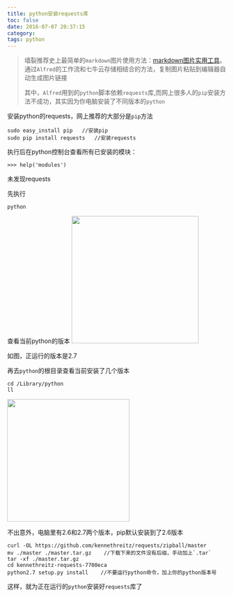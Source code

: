 ```yaml
---
title: python安装requests库
toc: false
date: 2016-07-07 20:37:15
category:
tags: python
---
```


> 墙裂推荐史上最简单的`markdown`图片使用方法：[markdown图片实用工具](https://github.com/tiann/markdown-img-upload)。通过`Alfred`的工作流和七牛云存储相结合的方法，复制图片粘贴到编辑器自动生成图片链接
>
>其中，`Alfred`用到的`python`脚本依赖`requests`库,而网上很多人的`pip`安装方法不成功，其实因为你电脑安装了不同版本的`python`
>
>

安装python的requests，网上推荐的大部分是`pip`方法

``` shell
sudo easy_install pip   //安装pip
sudo pip install requests   //安装requests
```

执行后在python控制台查看所有已安装的模块：

``` shell
>>> help('modules')
```

未发现requests

<!--more-->

先执行

``` shell
python
```

查看当前python的版本
<img src="/images/images/1467904179678.png" width="292"/>

如图，正运行的版本是2.7

再去`python`的根目录查看当前安装了几个版本

```
cd /Library/python
ll
```

<img src="/images/images/1467904516625.png" width="281"/>

不出意外，电脑里有2.6和2.7两个版本，pip默认安装到了2.6版本

``` shell
curl -OL https://github.com/kennethreitz/requests/zipball/master
mv ./master ./master.tar.gz    //下载下来的文件没有后缀，手动加上`.tar`
tar -xf ./master.tar.gz
cd kennethreitz-requests-7700eca
python2.7 setup.py install    //不要运行python命令，加上你的python版本号
```

这样，就为正在运行的`python`安装好`requests`库了

